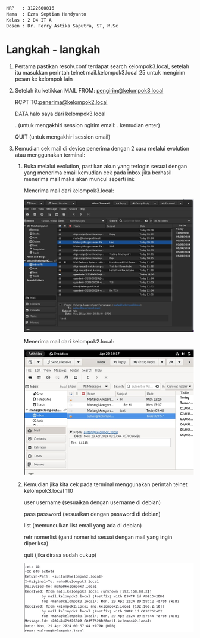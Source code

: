     NRP   : 3122600016
    Nama  : Ezra Septian Handyanto
    Kelas : 2 D4 IT A
    Dosen : Dr. Ferry Astika Saputra, ST, M.Sc

# Langkah - langkah

1. Pertama pastikan resolv.conf terdapat search kelompok3.local, setelah itu masukkan perintah telnet mail.kelompok3.local 25 untuk mengirim pesan
   ke kelompok lain
2. Setelah itu ketikkan 
   MAIL FROM: <pengirim@kelompok3.local>

   RCPT TO:<penerima@kelompok2.local>

   DATA
   halo saya dari kelompok3.local

   . (untuk mengakhiri session ngirim email: . kemudian enter)

   QUIT (untuk mengakhiri session email)

3. Kemudian cek mail di device penerima dengan 2 cara melalui evolution atau menggunakan terminal:
   1. Buka melalui evolution, pastikan akun yang terlogin sesuai dengan yang menerima email kemudian cek pada inbox jika berhasil menerima mail
      maka akan muncul seperti ini:
      
      Menerima mail dari kelompok3.local:

      ![gambar](asset/sent-telnet.jpg)

      Menerima mail dari kelompok2.local:

      ![gambar](asset/received-evolution.jpg)

   2. Kemudian jika kita cek pada terminal menggunakan perintah
      telnet kelompok3.local 110
      
      user username (sesuaikan dengan username di debian)
      
      pass password (sesuaikan dengan password di debian)
      
      list (memunculkan list email yang ada di debian)
      
      retr nomerlist (ganti nomerlist sesuai dengan mail yang ingin diperiksa)
      
      quit (jika dirasa sudah cukup)
      
      ![gambar](asset/received-telnet.jpg)
   
